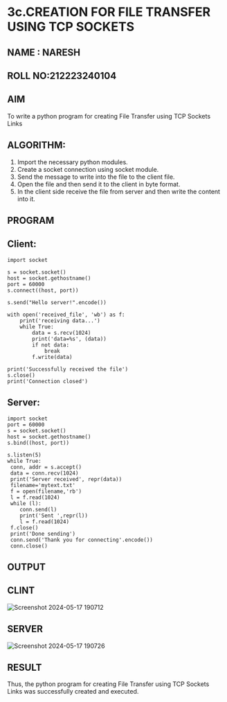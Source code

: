

# 3c.CREATION FOR FILE TRANSFER USING TCP SOCKETS
## NAME : NARESH
## ROLL NO:212223240104
## AIM
To write a python program for creating File Transfer using TCP Sockets Links
## ALGORITHM:
1. Import the necessary python modules.
2. Create a socket connection using socket module.
3. Send the message to write into the file to the client file.
4. Open the file and then send it to the client in byte format.
5. In the client side receive the file from server and then write the content into it.
## PROGRAM
## Client:
```
import socket

s = socket.socket()
host = socket.gethostname()
port = 60000
s.connect((host, port))

s.send("Hello server!".encode())

with open('received_file', 'wb') as f:
    print('receiving data...')
    while True:
        data = s.recv(1024)
        print('data=%s', (data))
        if not data:
            break
        f.write(data)

print('Successfully received the file')
s.close()
print('Connection closed')
```

## Server:
```
import socket
port = 60000
s = socket.socket()
host = socket.gethostname()
s.bind((host, port))

s.listen(5)
while True:
 conn, addr = s.accept()
 data = conn.recv(1024)
 print('Server received', repr(data))
 filename='mytext.txt'
 f = open(filename,'rb')
 l = f.read(1024)
 while (l):
    conn.send(l)
    print('Sent ',repr(l))
    l = f.read(1024)
 f.close()
 print('Done sending')
 conn.send('Thank you for connecting'.encode())
 conn.close()
```
## OUTPUT
## CLINT
![Screenshot 2024-05-17 190712](https://github.com/feryjfgkuyfgewjfgew/3c.FILE_TRANSFER_USING_TCP_SOCKETS/assets/150319377/9b986c61-c097-44bc-9cb7-3951bfac21fb)

## SERVER
![Screenshot 2024-05-17 190726](https://github.com/feryjfgkuyfgewjfgew/3c.FILE_TRANSFER_USING_TCP_SOCKETS/assets/150319377/d995064c-581b-44e5-9eb0-4a226fc2eb86)



## RESULT
Thus, the python program for creating File Transfer using TCP Sockets Links was 
successfully created and executed.
